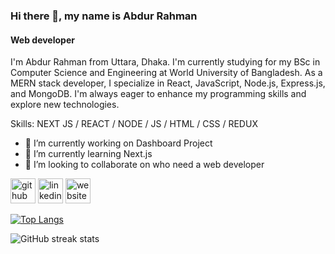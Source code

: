 ### Hi there 👋, my name is Abdur Rahman
#### Web developer
I'm Abdur Rahman from Uttara, Dhaka. I'm currently studying for my BSc in Computer Science and Engineering at World University of Bangladesh. As a MERN stack developer, I specialize in React, JavaScript, Node.js, Express.js, and MongoDB. I'm always eager to enhance my programming skills and explore new technologies. 

Skills: NEXT JS / REACT / NODE / JS / HTML / CSS / REDUX

- 🔭 I’m currently working on Dashboard Project 
- 🌱 I’m currently learning Next.js 
- 👯 I’m looking to collaborate on who need a web developer 


[<img src='https://cdn.jsdelivr.net/npm/simple-icons@3.0.1/icons/github.svg' alt='github' height='40'>](https://github.com/siyamar)  [<img src='https://cdn.jsdelivr.net/npm/simple-icons@3.0.1/icons/linkedin.svg' alt='linkedin' height='40'>](https://www.linkedin.com/in/abdur-rahman-3546662aa/)  [<img src='https://cdn.jsdelivr.net/npm/simple-icons@3.0.1/icons/icloud.svg' alt='website' height='40'>](https://siyamar.github.io/Abdur-Rahman-Portfolio/)  

[![Top Langs](https://github-readme-stats.vercel.app/api/top-langs/?username=siyamar)](https://github.com/anuraghazra/github-readme-stats)


![GitHub streak stats](https://streak-stats.demolab.com/?user=siyamar)  

